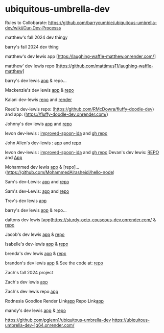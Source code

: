 # ubiquitous-umbrella-dev

Rules to Collobarate: 
https://github.com/barrycumbie/ubiquitous-umbrella-dev/wiki/Our-Dev-Processs 

matthew's fall 2024 dev thingy

barry's fall 2024 dev thing

matthew's dev lewis app [https://laughing-waffle-matthew.onrender.com/]

matthew' dev lewis repo [https://github.com/mattimus11/laughing-waffle-matthew]

barry's dev lewis [app](https://ubiquitous-umbrella-dev.onrender.com/read) & repo...




Mackenzie's dev lewis [app](https://ideal-parakeet-mt.onrender.com/read) & [repo](https://github.com/mackenzie24t/ideal-parakeet-mt/tree/dev-lewis)

Kalani dev-lewis [repo](https://github.com/babayaga1013/dev-ida-lab-sorensen) and [render](https://dev-ida-lab-sorensen-1.onrender.com/)

Reed's dev-lewis repo: (https://github.com/RMcDowra/fluffy-doodle-dev) and app: (https://fluffy-doodle-dev.onrender.com/)

Johnny's dev lewis [app](https://cautious-doodle-dev.onrender.com/) and [repo](https://github.com/JohnnyCaringi/cautious-doodle-dev)


levon dev-lewis : [improved-spoon-ida](https://improved-spoon-ida.onrender.com/) and [gh repo](https://github.com/v-sec0/improved-spoon-ida) 

John Allen's dev-lewis : [app](https://actual-first-ida-lab01-blaxton.onrender.com/) and [repo](https://github.com/JohnAllenB/actual-first-ida-lab01-blaxton) 


levon dev-lewis : [improved-spoon-ida](https://improved-spoon-ida.onrender.com/) and [gh repo](https://github.com/v-sec0/improved-spoon-ida) 
Devan's dev lewis: [REPO](https://github.com/devanb4264/urban-happiness/tree/dev-lewis) and [App](https://urban-happiness-84nq.onrender.com/read)

Mohammed dev lewis [app](https://hello-node1.onrender.com/) & [repo]...(https://github.com/MohammedAlrasheidi/hello-node)

Sam's dev-Lewis:  [app](https://effective-lamp-sam01.onrender.com) and [repo](https://github.com/smaldonado1326/effective-lamp-sam01/tree/dev-lewis)






Sam's dev-Lewis:  [app](https://effective-lamp-sam01.onrender.com) and [repo](https://github.com/smaldonado1326/effective-lamp-sam01/tree/dev-lewis)

Trev's dev lewis [app](https://ubiquitous-umbrella-devtrev-3.onrender.com/read)

barry's dev lewis [app](https://ubiquitous-umbrella-dev.onrender.com/read) & repo...

daltons dev lewis [app]https://sturdy-octo-couscous-dev.onrender.com/ & [repo](https://github.com/daltrodg/sturdy-octo-couscous-dev/tree/dev-lewis) 

Jacob's dev lewis [app](https://dev-lewis.onrender.com/) & [repo](https://github.com/Jacob-Vance/dev-lewis-pull)

Isabelle's dev-lewis [app](https://miniature-octo-spoon.onrender.com/) & [repo](https://github.com/isabellerushing/miniature-octo-spoon)

brenda's dev lewis [app](https://computingyapper.onrender.com/read) & [repo](https://github.com/bjruiz/computingyapper)

brandon's dev lewis [app](https://umbrella-dev-real.onrender.com/mongo) & See the code at: [repo](https://github.com/Bjacks01/umbrella-dev-Real)


Zach's fall 2024 project

Zach's dev lewis [app](https://ubiquitous-umbrella.onrender.com/read)

Zach's dev lewis repo [app](https://github.com/Almostheaven52/ubiquitous-umbrella)


Rodnesia Goodloe
Render Link[app](https://rollerskate-75m7.onrender.com)
Repo Link[app](https://github.com/nesiagoodloe/potiential-eureka-rollerSkate-/tree/dev-lewis)


mandy's dev lewis [app](https://igloo-llama-yacht.onrender.com/read) & [repo](https://github.com/mmandelyn/igloo.llama.yacht)

https://github.com/pglenn1/ubiquitous-umbrella-dev
https://ubiquitous-umbrella-dev-1g64.onrender.com/
